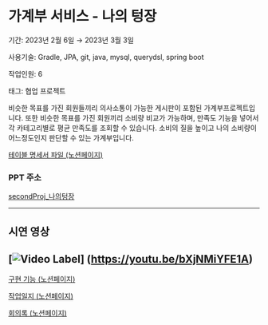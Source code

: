 # 가계부 서비스 - 나의 텅장

기간: 2023년 2월 6일 → 2023년 3월 3일

사용기술: Gradle, JPA, git, java, mysql, querydsl, spring boot

작업인원: 6

태그: 협업 프로젝트

<aside>
비슷한 목표를 가진 회원들끼리 의사소통이 가능한 게시판이 포함된 가계부프로젝트입니다. 또한 비슷한 목표를 가진 회원끼리 소비량 비교가 가능하며, 만족도 기능을 넣어서 각 카테고리별로 평균 만족도를 조회할 수 있습니다. 소비의 질을 높이고 나의 소비량이 어느정도인지 판단할 수 있는 가계부입니다.

</aside>


[테이블 명세서 파일 (노션페이지)](https://coordinated-sunset-4f9.notion.site/28f5cb3768864d01bae4bbaec02b1344)

### PPT 주소

[secondProj_나의텅장](https://www.canva.com/design/DAFbRcKg360/sqaf75TdI98IzeZsPyqbbg/edit)

---

## 시연 영상
[![Video Label](http://img.youtube.com/vi/bXjNMiYFE1A/0.jpg)]
(https://youtu.be/bXjNMiYFE1A)
---

[구현 기능 (노션페이지)](https://coordinated-sunset-4f9.notion.site/4e0b334ca468464c80118d4b3949e04a?v=a50fa3472a26488a9e47621f39b663d6)

[작업일지 (노션페이지)](https://coordinated-sunset-4f9.notion.site/022ab3baa4af4364a737ef3f77779d35?v=fb2adfdeb7104e868166d0c39465dc5a)

[회의록 (노션페이지)](https://coordinated-sunset-4f9.notion.site/f99e031b78574cde887ab0157cf1cc20?v=da31514252794ec0a824e37df02d5889)

